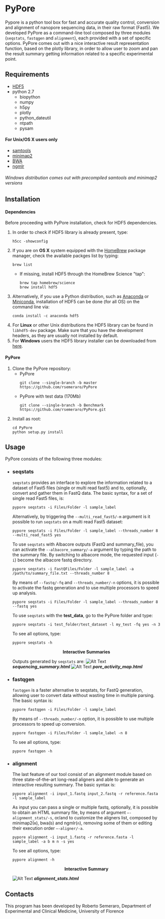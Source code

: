 # PyPore
Pypore is a python tool box for fast and accurate quality control, conversion and alignment of nanopore sequencing data, in their raw format (Fast5). We developed PyPore as a command-line tool composed by three modules (`seqstats`, `fastqgen` and `alignment`), each provided with a set of specific options. PyPore comes out with a nice interactive result representation function, based on the plotly library, in order to allow user to zoom and pan the result summary getting information related to a specific experimental point.

## Requirements
- [HDF5](http://www.hdfgroup.org/HDF5/)
- python 2.7
  - biopython
  - numpy
  - h5py
  - plotly
  - python_dateutil
  - ntpath
  - pysam

#### For Unix/OS X users only 
- [samtools](http://www.htslib.org/download/)  
- [minimap2](https://github.com/lh3/minimap2)
- [BWA](https://sourceforge.net/projects/bio-bwa/files/)
- [ngmlr](https://github.com/philres/ngmlr)

###### Windows distribution comes out with precompiled samtools and minimap2 versions

## Installation
#### Dependencies
Before proceeding with PyPore installation, check for HDF5 dependencies.
1. In order to check if HDF5 library is already present, type:
   ```
   h5cc -showconfig
   ```
1. If you are on **OS X** system equipped with the [HomeBrew](https://brew.sh) package manager, check the available packges list by typing:
    ```
    brew list
    ```
    * If missing, install HDF5 through the HomeBrew Science "tap":
    
       ```
       brew tap homebrew/science
       brew install hdf5
       ```
1. Alternatively, if you use a Python distribution, such as [Anaconda](https://www.anaconda.com) or [Miniconda](https://conda.io/miniconda.html), installation of HDF5 can be done (for all OS) on the command line via:
    ```
    conda install -c anaconda hdf5
    ```
1. For **Linux** or other Unix distributions the HDF5 library can be found in `libhdf5-dev` package. Make sure that you have the development headers, as they are usually not installed by default.
1. For **Windows** users the HDF5 library installer can be downloaded from [here](https://support.hdfgroup.org/HDF5/release/obtain518.html).
#### PyPore
1. Clone the PyPore repository:
    * PyPore
       ```
       git clone --single-branch -b master https://github.com/rsemeraro/PyPore
       ```
    * PyPore with test data (170Mb)
       ```
       git clone --single-branch -b Benchmark https://github.com/rsemeraro/PyPore.git
1. Install as root:
    ```
    cd PyPore
    python setup.py install
    ```
 
## Usage
PyPore consists of the following three modules:
- ### seqstats
   `seqstats` provides an interface to explore the information related to a dataset of Fast5 files (single or multi read fast5) and to, optionally, convert and gather them in FastQ data. The basic syntax, for a set of single read Fast5 files, is:
    ```
    pypore seqstats -i Files/Folder -l sample_label
    ```
    Alternatively, by triggering the `--multi_read_fast5/-m` argument is it possible to run `seqstats` on a multi read Fast5 dataset:
    ```
    pypore seqstats -i Files/Folder -l sample_label --threads_number 8 --multi_read_fast5 yes
    ```    
    To use `seqstats` with Albacore outputs (FastQ and summary_file), you can activate the `--albacore_summary/-a` argument by typing the path to the summary file. By switching to albacore mode, the requested input (`-i`) become the albacore fastq directory.
    ```
    pypore seqstats -i FastQFiles/Folder -l sample_label -a /path/to/summary_file.txt --threads_number 8
    ```
    By means of `--fastq/-fq` and `--threads_number/-n` options, it is possible to activate the fastq generation and to use multiple processors to speed up analysis. 
    ```
    pypore seqstats -i Files/Folder -l sample_label --threads_number 8 --fastq yes
    ```
    To use `seqstats` with the **test_data**, go to the PyPore folder and type:
    ```
    pypore seqstats -i test_folder/test_dataset -l my_test -fq yes -n 3
    ```
    To see all options, type:
    ```
    pypore seqstats -h
    ```
    <p align="center">    
        <b>Interactive Summaries</b>
    </p>
    
    Outputs generated by `seqstats` are:
    ![Alt Text](https://github.com/rsemeraro/PyPore/blob/master/readme_data/Seq_summary.gif)
    _**sequencing_summary.html**_
    ![Alt Text](https://github.com/rsemeraro/PyPore/blob/master/readme_data/pore_map.gif)
    _**pore_activity_map.html**_
- ### fastqgen 
    `fastqgen` is a faster alternative to seqstats, for FastQ generation, allowing user to convert data without wasting time in multiple parsing. The basic syntax is:
    ```
    pypore fastqgen -i Files/Folder -l sample_label
    ```
    By means of `--threads_number/-n` option, it is possible to use multiple processors to speed up conversion.    
    ```
    pypore fastqgen -i Files/Folder -l sample_label -n 8
    ```
    To see all options, type:
    ```
    pypore fastqgen -h
    ```
- ### alignment 
   The last feature of our tool consist of an alignment module based on three state-of-the-art long-read aligners and able to generate an interactive resulting summary. The basic syntax is:
    ```
    pypore alignment -i input_1.fastq input_2.fastq -r reference.fasta -l sample_label
    ```
    As input you can pass a single or multiple fastq, optionally, it is possible to obtain an HTML summary file, by means of argument `—-alignment_stats/-s`, or/and to customize the aligners list, composed by minimap2(`m`), bwa(`b`) and ngmlr(`n`), removing some of them or editing their execution order `—-aligner/-a`.
    ```
    pypore alignment -i input_1.fastq -r reference.fasta -l sample_label -a b m n -s yes
    ```
    To see all options, type:
    ```
    pypore alignment -h
    ```
    <p align="center">    
        <b>Interactive Summary</b>
    </p>
    
    ![Alt Text](https://github.com/rsemeraro/PyPore/blob/master/readme_data/alignment_summary.gif)
    _**alignment_stats.html**_
## Contacts

This program has been developed by Roberto Semeraro, Department of Experimental and Clinical Medicine, University of Florence
